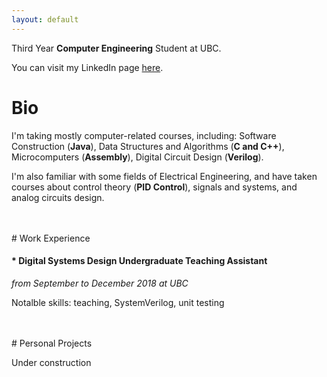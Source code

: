 ```yaml
---
layout: default
---
```


Third Year **Computer Engineering** Student at UBC.

You can visit my LinkedIn page [here](https://ca.linkedin.com/in/guanxiongchen).

# Bio

I'm taking mostly computer-related courses, including: Software Construction (**Java**), Data Structures and Algorithms (**C and C++**), Microcomputers (**Assembly**), Digital Circuit Design (**Verilog**). 

I'm also familiar with some fields of Electrical Engineering, and have taken courses about control theory (**PID Control**), signals and systems, and analog circuits design.

<br>
<br>
# Work Experience

#### * Digital Systems Design Undergraduate Teaching Assistant
 _from September to December 2018 at UBC_

 Notalble skills: teaching, SystemVerilog, unit testing

<br>
<br>
# Personal Projects

Under construction



